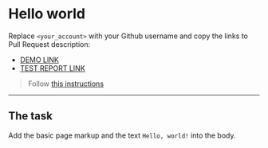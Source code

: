 # Hello world
Replace `<your_account>` with your Github username and copy the links to Pull Request description:
- [DEMO LINK](https://danil-maksimenko.github.io/layout_hello-world/)
- [TEST REPORT LINK](https://danil-maksimenko.github.io/layout_hello-world/report/html_report/)

> Follow [this instructions](https://mate-academy.github.io/layout_task-guideline/#how-to-solve-the-layout-tasks-on-github)
___

## The task 
Add the basic page markup and the text `Hello, world!` into the body.
